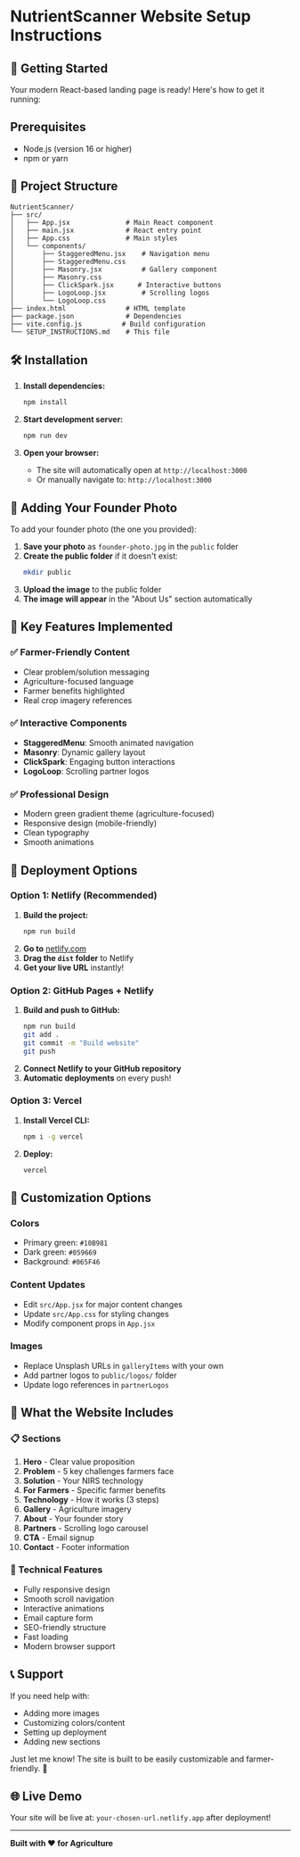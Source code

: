 # NutrientScanner Website Setup Instructions

## 🚀 Getting Started

Your modern React-based landing page is ready! Here's how to get it running:

## Prerequisites
- Node.js (version 16 or higher)
- npm or yarn

## 📁 Project Structure

```
NutrientScanner/
├── src/
│   ├── App.jsx              # Main React component
│   ├── main.jsx             # React entry point
│   ├── App.css              # Main styles
│   └── components/
│       ├── StaggeredMenu.jsx    # Navigation menu
│       ├── StaggeredMenu.css
│       ├── Masonry.jsx          # Gallery component
│       ├── Masonry.css
│       ├── ClickSpark.jsx      # Interactive buttons
│       ├── LogoLoop.jsx         # Scrolling logos
│       └── LogoLoop.css
├── index.html               # HTML template
├── package.json             # Dependencies
├── vite.config.js          # Build configuration
└── SETUP_INSTRUCTIONS.md    # This file
```

## 🛠️ Installation

1. **Install dependencies:**
   ```bash
   npm install
   ```

2. **Start development server:**
   ```bash
   npm run dev
   ```

3. **Open your browser:**
   - The site will automatically open at `http://localhost:3000`
   - Or manually navigate to: `http://localhost:3000`

## 📸 Adding Your Founder Photo

To add your founder photo (the one you provided):

1. **Save your photo** as `founder-photo.jpg` in the `public` folder
2. **Create the public folder** if it doesn't exist:
   ```bash
   mkdir public
   ```
3. **Upload the image** to the public folder
4. **The image will appear** in the "About Us" section automatically

## 🎨 Key Features Implemented

### ✅ Farmer-Friendly Content
- Clear problem/solution messaging
- Agriculture-focused language
- Farmer benefits highlighted
- Real crop imagery references

### ✅ Interactive Components
- **StaggeredMenu**: Smooth animated navigation
- **Masonry**: Dynamic gallery layout
- **ClickSpark**: Engaging button interactions
- **LogoLoop**: Scrolling partner logos

### ✅ Professional Design
- Modern green gradient theme (agriculture-focused)
- Responsive design (mobile-friendly)
- Clean typography
- Smooth animations

## 🚀 Deployment Options

### Option 1: Netlify (Recommended)
1. **Build the project:**
   ```bash
   npm run build
   ```
2. **Go to** [netlify.com](https://netlify.com)
3. **Drag the `dist` folder** to Netlify
4. **Get your live URL** instantly!

### Option 2: GitHub Pages + Netlify
1. **Build and push to GitHub:**
   ```bash
   npm run build
   git add .
   git commit -m "Build website"
   git push
   ```
2. **Connect Netlify to your GitHub repository**
3. **Automatic deployments** on every push!

### Option 3: Vercel
1. **Install Vercel CLI:**
   ```bash
   npm i -g vercel
   ```
2. **Deploy:**
   ```bash
   vercel
   ```

## 📱 Customization Options

### Colors
- Primary green: `#10B981`
- Dark green: `#059669` 
- Background: `#065F46`

### Content Updates
- Edit `src/App.jsx` for major content changes
- Update `src/App.css` for styling changes
- Modify component props in `App.jsx`

### Images
- Replace Unsplash URLs in `galleryItems` with your own
- Add partner logos to `public/logos/` folder
- Update logo references in `partnerLogos`

## 🎯 What the Website Includes

### 📋 Sections
1. **Hero** - Clear value proposition
2. **Problem** - 5 key challenges farmers face
3. **Solution** - Your NIRS technology
4. **For Farmers** - Specific farmer benefits
5. **Technology** - How it works (3 steps)
6. **Gallery** - Agriculture imagery
7. **About** - Your founder story
8. **Partners** - Scrolling logo carousel
9. **CTA** - Email signup
10. **Contact** - Footer information

### 🔧 Technical Features
- Fully responsive design
- Smooth scroll navigation
- Interactive animations
- Email capture form
- SEO-friendly structure
- Fast loading
- Modern browser support

## 📞 Support

If you need help with:
- Adding more images
- Customizing colors/content
- Setting up deployment
- Adding new sections

Just let me know! The site is built to be easily customizable and farmer-friendly. 🌱

## 🌐 Live Demo

Your site will be live at: `your-chosen-url.netlify.app` after deployment!

---

**Built with ❤️ for Agriculture**
